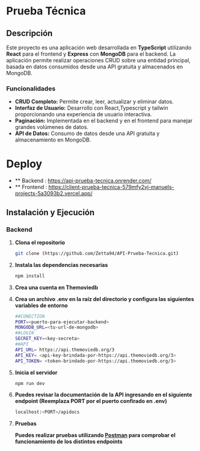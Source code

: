 # Prueba Técnica 

## Descripción

Este proyecto es una aplicación web desarrollada en **TypeScript** utilizando **React** para el frontend y **Express** con **MongoDB** para el backend. La aplicación permite realizar operaciones CRUD sobre una entidad principal, basada en datos consumidos desde una API gratuita y almacenados en MongoDB. 

### Funcionalidades

- **CRUD Completo:** Permite crear, leer, actualizar y eliminar datos.
- **Interfaz de Usuario:** Desarrollo con React,Typescript y tailwin proporcionando una experiencia de usuario interactiva.
- **Paginación:** Implementada en el backend y en el frontend para manejar grandes volúmenes de datos.
- **API de Datos:** Consumo de datos desde una API gratuita y almacenamiento en MongoDB.

# Deploy

- ** Backend : https://api-prueba-tecnica.onrender.com/
- ** Frontend : https://client-prueba-tecnica-579mfy2vj-manuels-projects-5a3093b2.vercel.app/

## Instalación y Ejecución

### Backend

1. **Clona el repositorio**

   ```bash
   git clone (https://github.com/Zetta94/API-Prueba-Tecnica.git)

2. **Instala las dependencias necesarias**
   
   ```bash
   npm install
   
3. **Crea una cuenta en Themoviedb**
    
    
   
4. **Crea un archivo .env en la raíz del directorio y configura las siguientes variables de entorno**
   
   ```bash
   ##CONECTION
   PORT=<puerto-para-ejecutar-backend>
   MONGODB_URL=<tu-url-de-mongodb>
   ##LOGIN
   SECRET_KEY=<key-secreta>
   ##API
   API_URL= https://api.themoviedb.org/3
   API_KEY= <api-key-brindada-por-https://api.themoviedb.org/3>
   API_TOKEN= <token-brindado-por-https://api.themoviedb.org/3>
   
5. **Inicia el servidor**
   
   ```bash
   npm run dev
   
6. **Puedes revisar la documentación de la API ingresando en el siguiente endpoint (Reemplaza PORT por el puerto confirado en .env)** 
   ```bash
   localhost:<PORT>/apidocs 
   
8. **Pruebas**
 
   **Puedes realizar pruebas utilizando <u>Postman</u> para comprobar el funcionamiento de los distintos endpoints**
    

   
